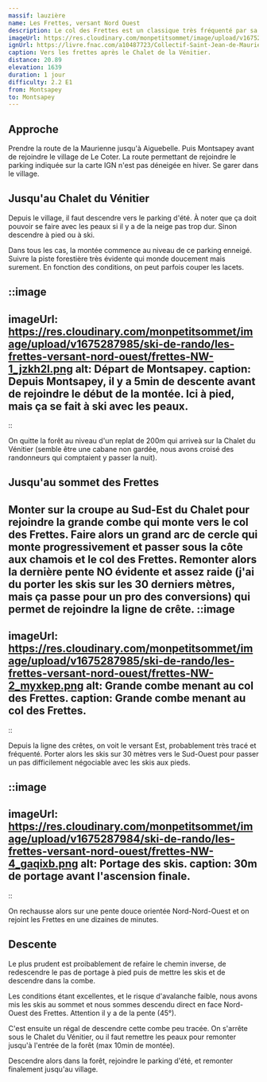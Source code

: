 ```yaml
---
massif: lauzière
name: Les Frettes, versant Nord Ouest
description: Le col des Frettes est un classique très fréquenté par sa face Est. Cet itinéraire propose plutôt de l'attaquer par sa face Nord Ouest. On y gagne de la neige de meilleure qualité (face moins exposée au soleil, surtout en plein hiver) et beaucoup de calme (cette face n'est que très peu fréquentée) en contrepartie d'une moitiée de parcours dans la forêt.
imageUrl: https://res.cloudinary.com/monpetitsommet/image/upload/v1675287985/ski-de-rando/les-frettes-versant-nord-ouest/frettes-NW-3_v6pyz2.png
ignUrl: https://livre.fnac.com/a10487723/Collectif-Saint-Jean-de-Maurienne
caption: Vers les frettes après le Chalet de la Vénitier.
distance: 20.89
elevation: 1639
duration: 1 jour
difficulty: 2.2 E1
from: Montsapey
to: Montsapey
---
```


## Approche
Prendre la route de la Maurienne jusqu'à Aiguebelle. Puis Montsapey avant de rejoindre le village de Le Coter. La route permettant de rejoindre le parking indiquée sur la carte IGN n'est pas déneigée en hiver. Se garer dans le village.

## Jusqu'au Chalet du Vénitier
Depuis le village, il faut descendre vers le parking d'été. À noter que ça doit pouvoir se faire avec les peaux si il y a de la neige pas trop dur. Sinon descendre à pied ou à ski.

Dans tous les cas, la montée commence au niveau de ce parking enneigé. Suivre la piste forestière très évidente qui monde doucement mais surement. En fonction des conditions, on peut parfois couper les lacets.

::image
---
imageUrl: https://res.cloudinary.com/monpetitsommet/image/upload/v1675287985/ski-de-rando/les-frettes-versant-nord-ouest/frettes-NW-1_jzkh2l.png
alt: Départ de Montsapey.
caption: Depuis Montsapey, il y a 5min de descente avant de rejoindre le début de la montée. Ici à pied, mais ça se fait à ski avec les peaux.
---
::

On quitte la forêt au niveau d'un replat de 200m qui arriveà sur la Chalet du Vénitier (semble être une cabane non gardée, nous avons croisé des randonneurs qui comptaient y passer la nuit).

## Jusqu'au sommet des Frettes
Monter sur la croupe au Sud-Est du Chalet pour rejoindre la grande combe qui monte vers le col des Frettes. Faire alors un grand arc de cercle qui monte progressivement et passer sous la côte aux chamois et le col des Frettes. Remonter alors la dernière pente NO évidente et assez raide (j'ai du porter les skis sur les 30 derniers mètres, mais ça passe pour un pro des conversions) qui permet de rejoindre la ligne de crête.
::image
---
imageUrl: https://res.cloudinary.com/monpetitsommet/image/upload/v1675287985/ski-de-rando/les-frettes-versant-nord-ouest/frettes-NW-2_myxkep.png
alt: Grande combe menant au col des Frettes.
caption: Grande combe menant au col des Frettes.
---
::

Depuis la ligne des crêtes, on voit le versant Est, probablement très tracé et fréquenté. Porter alors les skis sur 30 mètres vers le Sud-Ouest pour passer un pas difficilement négociable avec les skis aux pieds.

::image
---
imageUrl: https://res.cloudinary.com/monpetitsommet/image/upload/v1675287984/ski-de-rando/les-frettes-versant-nord-ouest/frettes-NW-4_gaqixb.png
alt: Portage des skis.
caption: 30m de portage avant l'ascension finale.
---
::

On rechausse alors sur une pente douce orientée Nord-Nord-Ouest et on rejoint les Frettes en une dizaines de minutes.

## Descente
Le plus prudent est proibablement de refaire le chemin inverse, de redescendre le pas de portage à pied puis de mettre les skis et de descendre dans la combe.

Les conditions étant excellentes, et le risque d'avalanche faible, nous avons mis les skis au sommet et nous sommes descendu direct en face Nord-Ouest des Frettes. Attention il y a de la pente (45°).

C'est ensuite un régal de descendre cette combe peu tracée. On s'arrête sous le Chalet du Vénitier, ou il faut remettre les peaux pour remonter jusqu'à l'entrée de la forêt (max 10min de montée).

Descendre alors dans la forêt, rejoindre le parking d'été, et remonter finalement jusqu'au village.